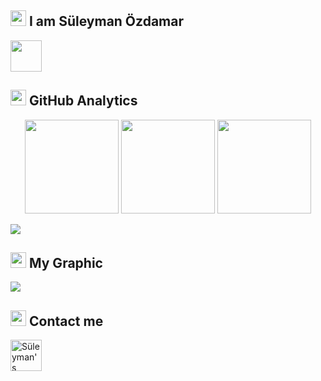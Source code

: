 ## <img alt=".." height="25rem" src="https://user-images.githubusercontent.com/71924410/122061745-78121800-cdf7-11eb-8133-14e87a0bfb93.png" /> I am Süleyman Özdamar 
<span align="center">
    <img height="50rem" src="https://media0.giphy.com/media/xUPGGDNsLvqsBOhuU0/giphy.gif?cid=790b7611603dced5755c69dd18fbea6e2033c46922bc107f&rid=giphy.gif&ct=g" /> 
</span>



## <img alt=".." height="25rem" src="https://user-images.githubusercontent.com/71924410/122061745-78121800-cdf7-11eb-8133-14e87a0bfb93.png" /> GitHub Analytics
<p align="center">
<img height="150px" src="https://github-readme-stats.vercel.app/api?username=SuleymanOzdamar&&show_icons=true&title_color=81C784&icon_color=81C784&text_color=daf7dc&bg_color=151515">
<img height="150px"  src="https://github-readme-stats.vercel.app/api/top-langs/?username=SuleymanOzdamar&hide_title=false&layout=compact&theme=gotham&count_private=true" />
<img height="150px" src="https://github-readme-streak-stats.herokuapp.com/?user=SuleymanOzdamar&include_all_commits=true&hide_border=false&theme=gotham" />
</p>




<img src="https://raw.githubusercontent.com/rodrigograca31/rodrigograca31/master/matrix.svg" />




## <img alt=".." height="25rem" src="https://user-images.githubusercontent.com/71924410/122061745-78121800-cdf7-11eb-8133-14e87a0bfb93.png" /> My Graphic

![](https://activity-graph.herokuapp.com/graph?username=SuleymanOzdamar&theme=react-dark&area=true)


## <img alt=".." height="25rem" src="https://user-images.githubusercontent.com/71924410/122061745-78121800-cdf7-11eb-8133-14e87a0bfb93.png" /> Contact me
<a href="https://www.linkedin.com/in/s%C3%BCleyman-%C3%B6zdamar-35020a199/" target="_blank" rel="nofollow">
    <img height="50rem" alt="Süleyman's Linkedin" src="https://cdn4.iconfinder.com/data/icons/social-media-logos-6/512/56-linkedin-512.png" />
</a>


